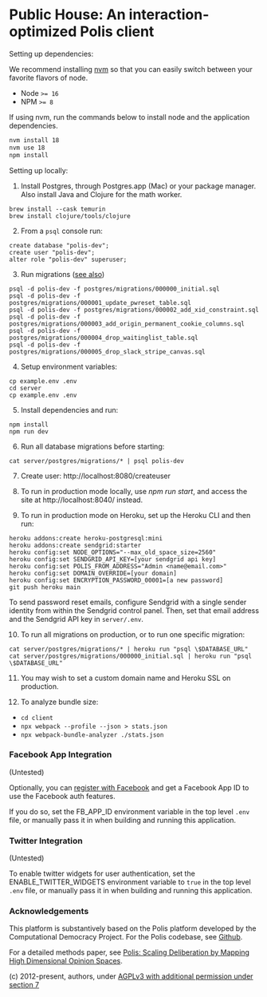 # Public House: An interaction-optimized Polis client

Setting up dependencies:

We recommend installing [nvm](https://github.com/creationix/nvm) so
that you can easily switch between your favorite flavors of node.

* Node `>= 16`
* NPM `>= 8`

If using nvm, run the commands below to install node and the application dependencies.

```sh
nvm install 18
nvm use 18
npm install
```

Setting up locally:

1. Install Postgres, through Postgres.app (Mac) or your package manager. Also install Java and Clojure for the math worker.

```
brew install --cask temurin
brew install clojure/tools/clojure
```

2. From a `psql` console run:

```
create database "polis-dev";
create user "polis-dev";
alter role "polis-dev" superuser;
```

3. Run migrations ([️see also](docs/migrations.md))

```
psql -d polis-dev -f postgres/migrations/000000_initial.sql
psql -d polis-dev -f postgres/migrations/000001_update_pwreset_table.sql
psql -d polis-dev -f postgres/migrations/000002_add_xid_constraint.sql
psql -d polis-dev -f postgres/migrations/000003_add_origin_permanent_cookie_columns.sql
psql -d polis-dev -f postgres/migrations/000004_drop_waitinglist_table.sql
psql -d polis-dev -f postgres/migrations/000005_drop_slack_stripe_canvas.sql
```

4. Setup environment variables:

```
cp example.env .env
cd server
cp example.env .env
```

5. Install dependencies and run:

```
npm install
npm run dev
```

6. Run all database migrations before starting:

```
cat server/postgres/migrations/* | psql polis-dev
```

7. Create user: http://localhost:8080/createuser

8. To run in production mode locally, use *npm run start*, and access the site at http://localhost:8040/ instead.

9. To run in production mode on Heroku, set up the Heroku CLI and then run:

```
heroku addons:create heroku-postgresql:mini
heroku addons:create sendgrid:starter
heroku config:set NODE_OPTIONS="--max_old_space_size=2560"
heroku config:set SENDGRID_API_KEY=[your sendgrid api key]
heroku config:set POLIS_FROM_ADDRESS="Admin <name@email.com>"
heroku config:set DOMAIN_OVERRIDE=[your domain]
heroku config:set ENCRYPTION_PASSWORD_00001=[a new password]
git push heroku main
```

To send password reset emails, configure Sendgrid with a single sender identity
from within the Sendgrid control panel. Then, set that email address and the
Sendgrid API key in `server/.env`.

10. To run all migrations on production, or to run one specific migration:

```
cat server/postgres/migrations/* | heroku run "psql \$DATABASE_URL"
cat server/postgres/migrations/000000_initial.sql | heroku run "psql \$DATABASE_URL"
```

11. You may wish to set a custom domain name and Heroku SSL on production.

12. To analyze bundle size:
- `cd client`
- `npx webpack --profile --json > stats.json`
- `npx webpack-bundle-analyzer ./stats.json`

### Facebook App Integration

(Untested)

Optionally, you can [register with Facebook](https://developers.facebook.com/docs/development) and get a Facebook App ID
to use the Facebook auth features.

If you do so, set the FB_APP_ID environment variable in the top level `.env` file, or manually pass it in
when building and running this application.

### Twitter Integration

(Untested)

To enable twitter widgets for user authentication, set the ENABLE_TWITTER_WIDGETS environment variable to `true` in the
top level `.env` file, or manually pass it in when building and running this application.

### Acknowledgements

This platform is substantively based on the Polis platform developed by the Computational Democracy Project. For the Polis codebase, see [Github](https://github.com/compdemocracy/polis).

For a detailed methods paper, see [Polis: Scaling Deliberation by Mapping High Dimensional Opinion Spaces](https://www.e-revistes.uji.es/index.php/recerca/article/view/5516/6558).

(c) 2012-present, authors, under [AGPLv3 with additional permission under section 7](/LICENSE)
